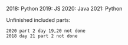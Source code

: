 

2018: Python
2019: JS
2020: Java
2021: Python 

Unfinished included parts:

    2020 part 2 day 19,20 not done
    2018 day 21 part 2 not done

